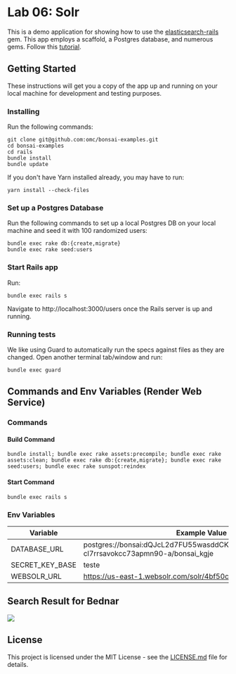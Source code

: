 # Lab 06: Solr
This is a demo application for showing how to use the [elasticsearch-rails](https://github.com/elastic/elasticsearch-rails) gem. This app employs a scaffold, a Postgres database, and numerous gems. Follow this [tutorial](https://docs.websolr.com/article/33-sunspot).

## Getting Started
These instructions will get you a copy of the app up and running on your local machine for development and testing purposes.

### Installing
Run the following commands:
```
git clone git@github.com:omc/bonsai-examples.git
cd bonsai-examples
cd rails
bundle install
bundle update
```

If you don't have Yarn installed already, you may have to run:
```
yarn install --check-files
```

### Set up a Postgres Database
Run the following commands to set up a local Postgres DB on your local machine and seed it with 100 randomized users:
```
bundle exec rake db:{create,migrate}
bundle exec rake seed:users
```

### Start Rails app
Run:
```
bundle exec rails s
```
Navigate to http://localhost:3000/users once the Rails server is up and running.

### Running tests
We like using Guard to automatically run the specs against files as they are changed. Open another terminal tab/window and run:
```
bundle exec guard 
```

## Commands and Env Variables (Render Web Service)

### Commands

#### Build Command

```bundle install; bundle exec rake assets:precompile; bundle exec rake assets:clean; bundle exec rake db:{create,migrate}; bundle exec rake seed:users; bundle exec rake sunspot:reindex```

#### Start Command

```bundle exec rails s```

### Env Variables

| Variable | Example Value |
| - | - |
| DATABASE_URL  | postgres://bonsai:dQJcL2d7FU55wasddCKhasdddHF1aYbHz3j@dpg-cl7rrsavokcc73apmn90-a/bonsai_kgje   |
| SECRET_KEY_BASE | teste    |
| WEBSOLR_URL    | https://us-east-1.websolr.com/solr/4bf50c2483e3    |


## Search Result for Bednar

![](imgs/RailsBonsai.png)

## License
This project is licensed under the MIT License - see the [LICENSE.md](https://github.com/omc/bonsai-examples/blob/master/LICENSE) file for details.
